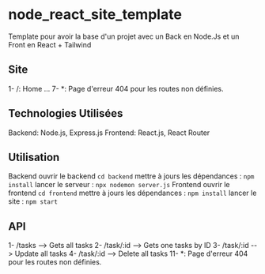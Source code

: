 # node_react_site_template
Template pour avoir la base d'un projet avec un Back en Node.Js et un Front en React + Tailwind

## Site
1- /: Home
...
7- *: Page d'erreur 404 pour les routes non définies.

## Technologies Utilisées
Backend: Node.js, Express.js
Frontend: React.js, React Router

## Utilisation
Backend
ouvrir le backend ```cd backend```
mettre à jours les dépendances : ```npm install```
lancer le serveur : ```npx nodemon server.js```
Frontend
ouvrir le frontend ```cd frontend```
mettre à jours les dépendances : ```npm install```
lancer le site : ```npm start```

## API
1- /tasks --> Gets all tasks
2- /task/:id --> Gets one tasks by ID
3- /task/:id --> Update all tasks
4- /task/:id --> Delete all tasks
11- *: Page d'erreur 404 pour les routes non définies.